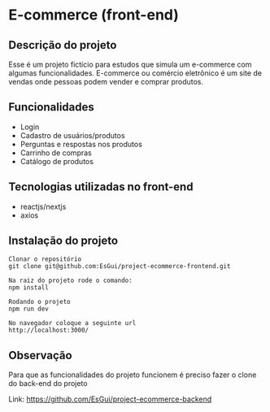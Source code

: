 # E-commerce (front-end)

## Descrição do projeto

Esse é um projeto fictício para estudos que simula um e-commerce com algumas funcionalidades. E-commerce ou comércio eletrônico é um site de vendas onde pessoas podem vender e comprar produtos.

## Funcionalidades
- Login
- Cadastro de usuários/produtos
- Perguntas e respostas nos produtos
- Carrinho de compras
- Catálogo de produtos

## Tecnologias utilizadas no front-end
- reactjs/nextjs
- axios

## Instalação do projeto
```
Clonar o repositório
git clone git@github.com:EsGui/project-ecommerce-frontend.git

Na raiz do projeto rode o comando:
npm install

Rodando o projeto
npm run dev

No navegador coloque a seguinte url
http://localhost:3000/

```

## Observação

Para que as funcionalidades do projeto funcionem é preciso fazer o clone do back-end do projeto

Link: https://github.com/EsGui/project-ecommerce-backend


